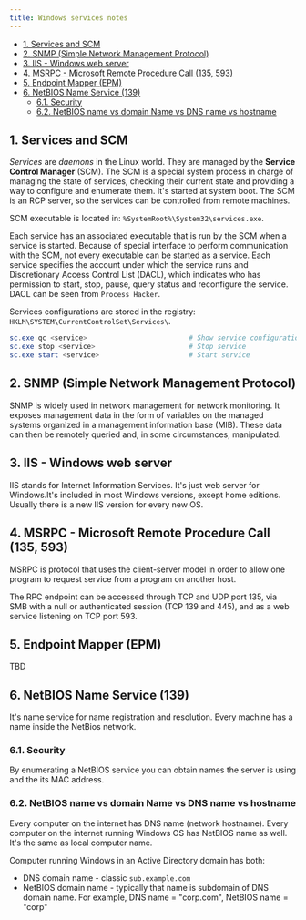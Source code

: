```yaml
---
title: Windows services notes
---
```


- [1. Services and SCM](#1-services-and-scm)
- [2. SNMP (Simple Network Management Protocol)](#2-snmp-simple-network-management-protocol)
- [3. IIS - Windows web server](#3-iis---windows-web-server)
- [4. MSRPC - Microsoft Remote Procedure Call (135, 593)](#4-msrpc---microsoft-remote-procedure-call-135-593)
- [5. Endpoint Mapper (EPM)](#5-endpoint-mapper-epm)
- [6. NetBIOS Name Service (139)](#6-netbios-name-service-139)
  - [6.1. Security](#61-security)
  - [6.2. NetBIOS name vs domain Name vs DNS name vs hostname](#62-netbios-name-vs-domain-name-vs-dns-name-vs-hostname)

## 1. Services and SCM
_Services_ are _daemons_ in the Linux world. They are managed by the **Service Control Manager** (SCM). The SCM is a special system process in charge of managing the state of services, checking their current state and providing a way to configure and enumerate them. It's started at system boot. The SCM is an RCP server, so the services can be controlled from remote machines.

SCM executable is located in: `%SystemRoot%\System32\services.exe`.

Each service has an associated executable that is run by the SCM when a service is started. Because of special interface to perform communication with the SCM, not every executable can be started as a service. Each service specifies the account under which the service runs and Discretionary Access Control List (DACL), which indicates who has permission to start, stop, pause, query status and reconfigure the service. DACL can be seen from `Process Hacker`.

Services configurations are stored in the registry: `HKLM\SYSTEM\CurrentControlSet\Services\`.

```powershell
sc.exe qc <service>                         # Show service configuration
sc.exe stop <service>                       # Stop service
sc.exe start <service>                      # Start service
```

## 2. SNMP (Simple Network Management Protocol)
SNMP is widely used in network management for network monitoring. It exposes management data in the form of variables on the managed systems organized in a management information base (MIB). These data can then be remotely queried and, in some circumstances, manipulated.

## 3. IIS - Windows web server
IIS stands for Internet Information Services. It's just web server for Windows.It's included in most Windows versions, except home editions. Usually there is a new IIS version for every new OS.

## 4. MSRPC - Microsoft Remote Procedure Call (135, 593)
MSRPC is protocol that uses the client-server model in order to allow one program to request service from a program on another host.

The RPC endpoint can be accessed through TCP and UDP port 135, via SMB with a null or authenticated session (TCP 139 and 445), and as a web service listening on TCP port 593.

## 5. Endpoint Mapper (EPM)
TBD

## 6. NetBIOS Name Service (139)
It's name service for name registration and resolution. Every machine has a name inside the NetBios network.

### 6.1. Security
By enumerating a NetBIOS service you can obtain names the server is using and the its MAC address.

### 6.2. NetBIOS name vs domain Name vs DNS name vs hostname
Every computer on the internet has DNS name (network hostname). Every computer on the internet running Windows OS has NetBIOS name as well. It's the same as local computer name.

Computer running Windows in an Active Directory domain has both:

- DNS domain name - classic `sub.example.com`
- NetBIOS domain name - typically that name is subdomain of DNS domain name. For example, DNS name = "corp.com", NetBIOS name = "corp"
